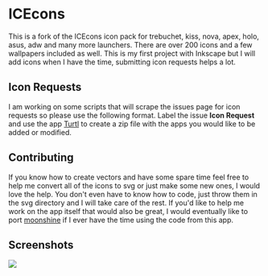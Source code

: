 # ICEcons

This is a fork of the ICEcons icon pack for trebuchet, kiss, nova, apex, holo, asus, adw and many more launchers. There are over 200 icons and a few wallpapers included as well. This is my first project with Inkscape but I will add icons when I have the time, submitting icon requests helps a lot.

## Icon Requests

I am working on some scripts that will scrape the issues page for icon requests so please use the following format. Label the issue **Icon Request** and use the app [Turtl](https://f-droid.org/app/org.xphnx.iconsubmit) to create a zip file with the apps you would like to be added or modified.

## Contributing

If you know how to create vectors and have some spare time feel free to help me convert all of the icons to svg or just make some new ones, I would love the help. You don't even have to know how to code, just throw them in the svg directory and I will take care of the rest. If you'd like to help me work on the app itself that would also be great, I would eventually like to port [moonshine](https://github.com/natewren/moonshine-iconpack) if I ever have the time using the code from this app.

## Screenshots

<img src='https://raw.githubusercontent.com/dkanada/ICEcons/master/screenshots/icons.jpg'/>
